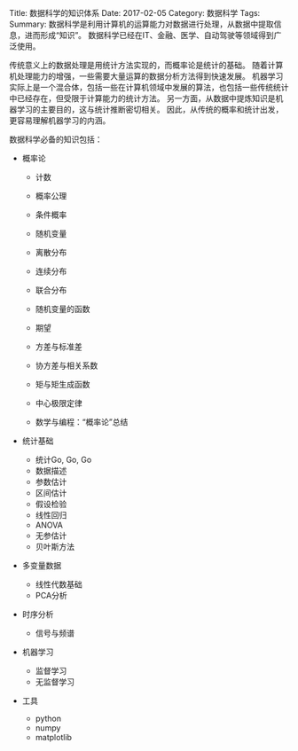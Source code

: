 Title: 数据科学的知识体系
Date: 2017-02-05
Category: 数据科学
Tags:
Summary:
    数据科学是利用计算机的运算能力对数据进行处理，从数据中提取信息，进而形成“知识”。
    数据科学已经在IT、金融、医学、自动驾驶等领域得到广泛使用。

传统意义上的数据处理是用统计方法实现的，而概率论是统计的基础。
随着计算机处理能力的增强，一些需要大量运算的数据分析方法得到快速发展。
机器学习实际上是一个混合体，包括一些在计算机领域中发展的算法，也包括一些传统统计中已经存在，但受限于计算能力的统计方法。
另一方面，从数据中提炼知识是机器学习的主要目的，这与统计推断密切相关。
因此，从传统的概率和统计出发，更容易理解机器学习的内涵。

数据科学必备的知识包括：

+ 概率论
  - 计数
  - 概率公理

  - 条件概率

  - 随机变量

  - 离散分布

  - 连续分布

  - 联合分布

  - 随机变量的函数

  - 期望

  - 方差与标准差

  - 协方差与相关系数

  - 矩与矩生成函数

  - 中心极限定律

  - 数学与编程：“概率论”总结


+ 统计基础

  - 统计Go, Go, Go
  - 数据描述
  - 参数估计
  - 区间估计
  - 假设检验
  - 线性回归
  - ANOVA
  - 无参估计
  - 贝叶斯方法


+ 多变量数据
  - 线性代数基础
  - PCA分析


+ 时序分析
  - 信号与频谱


+ 机器学习
  - 监督学习
  - 无监督学习


+ 工具
  - python
  - numpy
  - matplotlib
